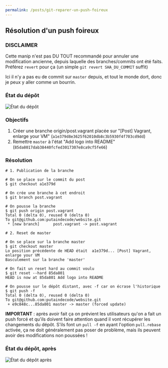 ```yaml
---
permalink: /posts/git-reparer-un-push-foireux
---
```


## Résolution d'un push foireux

### DISCLAIMER

Cette manip n'est pas DU TOUT recommandé pour annuler une modification ancienne, depuis laquelle des branches/commits ont été faits. Préférez `revert` pour ça (un simple `git revert SHA_DU_COMMIT` suffit)

Ici il n'y a pas eu de commit sur `master` depuis, et tout le monde dort, donc je peux y aller comme un bourrin.

### État du dépôt

![État du dépôt](http://drop.madx.me/93f2yp0n7crl7dbulg869k27gm6ydqv.png)

### Objectifs

1. Créer une branche origin/post.vagrant placée sur "[Post] Vagrant, enlarge your VM" (`a1e379d8e3625f62010db8c3b5930f4f703cd9dd`)
2. Remettre `master` à l'état "Add logo into README" (`85da8017dab38440fcfed3017307e8ca9cf5fe66`)

### Résolution

``` console
# 1. Publication de la branche

# On se place sur le commit du post
$ git checkout a1e379d

# On crée une branche à cet endroit
$ git branch post.vagrant

# On pousse la branche
$ git push origin post.vagrant
Total 0 (delta 0), reused 0 (delta 0)
To git@github.com:putaindecode/website.git
 * [new branch]      post.vagrant -> post.vagrant

# 2. Reset de master

# On se place sur la branche master
$ git checkout master
Lo position précédente de HEAD était  a1e379d... [Post] Vagrant, enlarge your VM
Basculement sur la branche 'master'

# On fait un reset hard au commit voulu
$ git reset --hard 85da801
HEAD is now at 85da801 Add logo into README

# On pousse sur le dépôt distant, avec -f car on écrase l'historique
$ git push -f
Total 0 (delta 0), reused 0 (delta 0)
To git@github.com:putaindecode/website.git
 + e9c848c...85da801 master -> master (forced update)
```

**IMPORTANT** : après avoir fait ça on prévient les utilisateurs qu'on a fait un push forcé et qu'ils doivent faire attention quand il vont récupérer les changements du dépôt. S'ils font un `pull -f` en ayant l'option `pull.rebase` activée, ça ne doit généralement pas poser de problème, mais ils peuvent avoir des modifications non poussées !

### État du dépôt, après

![État du dépôt après](http://drop.madx.me/k1zritao83g6lvg4jmmb4ifkve79ewx.png)
